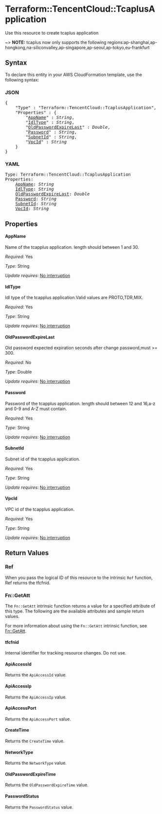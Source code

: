 # Terraform::TencentCloud::TcaplusApplication

Use this resource to create tcaplus application

~> **NOTE:** tcaplus now only supports the following regions:ap-shanghai,ap-hongkong,na-siliconvalley,ap-singapore,ap-seoul,ap-tokyo,eu-frankfurt

## Syntax

To declare this entity in your AWS CloudFormation template, use the following syntax:

### JSON

<pre>
{
    "Type" : "Terraform::TencentCloud::TcaplusApplication",
    "Properties" : {
        "<a href="#appname" title="AppName">AppName</a>" : <i>String</i>,
        "<a href="#idltype" title="IdlType">IdlType</a>" : <i>String</i>,
        "<a href="#oldpasswordexpirelast" title="OldPasswordExpireLast">OldPasswordExpireLast</a>" : <i>Double</i>,
        "<a href="#password" title="Password">Password</a>" : <i>String</i>,
        "<a href="#subnetid" title="SubnetId">SubnetId</a>" : <i>String</i>,
        "<a href="#vpcid" title="VpcId">VpcId</a>" : <i>String</i>
    }
}
</pre>

### YAML

<pre>
Type: Terraform::TencentCloud::TcaplusApplication
Properties:
    <a href="#appname" title="AppName">AppName</a>: <i>String</i>
    <a href="#idltype" title="IdlType">IdlType</a>: <i>String</i>
    <a href="#oldpasswordexpirelast" title="OldPasswordExpireLast">OldPasswordExpireLast</a>: <i>Double</i>
    <a href="#password" title="Password">Password</a>: <i>String</i>
    <a href="#subnetid" title="SubnetId">SubnetId</a>: <i>String</i>
    <a href="#vpcid" title="VpcId">VpcId</a>: <i>String</i>
</pre>

## Properties

#### AppName

Name of the tcapplus application. length should between 1 and 30.

_Required_: Yes

_Type_: String

_Update requires_: [No interruption](https://docs.aws.amazon.com/AWSCloudFormation/latest/UserGuide/using-cfn-updating-stacks-update-behaviors.html#update-no-interrupt)

#### IdlType

Idl type of the tcapplus application.Valid values are PROTO,TDR,MIX.

_Required_: Yes

_Type_: String

_Update requires_: [No interruption](https://docs.aws.amazon.com/AWSCloudFormation/latest/UserGuide/using-cfn-updating-stacks-update-behaviors.html#update-no-interrupt)

#### OldPasswordExpireLast

Old password expected expiration seconds after change password,must >= 300.

_Required_: No

_Type_: Double

_Update requires_: [No interruption](https://docs.aws.amazon.com/AWSCloudFormation/latest/UserGuide/using-cfn-updating-stacks-update-behaviors.html#update-no-interrupt)

#### Password

Password of the tcapplus application. length should between 12 and 16,a-z and 0-9 and A-Z must contain.

_Required_: Yes

_Type_: String

_Update requires_: [No interruption](https://docs.aws.amazon.com/AWSCloudFormation/latest/UserGuide/using-cfn-updating-stacks-update-behaviors.html#update-no-interrupt)

#### SubnetId

Subnet id of the tcapplus application.

_Required_: Yes

_Type_: String

_Update requires_: [No interruption](https://docs.aws.amazon.com/AWSCloudFormation/latest/UserGuide/using-cfn-updating-stacks-update-behaviors.html#update-no-interrupt)

#### VpcId

VPC id of the tcapplus application.

_Required_: Yes

_Type_: String

_Update requires_: [No interruption](https://docs.aws.amazon.com/AWSCloudFormation/latest/UserGuide/using-cfn-updating-stacks-update-behaviors.html#update-no-interrupt)

## Return Values

### Ref

When you pass the logical ID of this resource to the intrinsic `Ref` function, Ref returns the tfcfnid.

### Fn::GetAtt

The `Fn::GetAtt` intrinsic function returns a value for a specified attribute of this type. The following are the available attributes and sample return values.

For more information about using the `Fn::GetAtt` intrinsic function, see [Fn::GetAtt](https://docs.aws.amazon.com/AWSCloudFormation/latest/UserGuide/intrinsic-function-reference-getatt.html).

#### tfcfnid

Internal identifier for tracking resource changes. Do not use.

#### ApiAccessId

Returns the <code>ApiAccessId</code> value.

#### ApiAccessIp

Returns the <code>ApiAccessIp</code> value.

#### ApiAccessPort

Returns the <code>ApiAccessPort</code> value.

#### CreateTime

Returns the <code>CreateTime</code> value.

#### NetworkType

Returns the <code>NetworkType</code> value.

#### OldPasswordExpireTime

Returns the <code>OldPasswordExpireTime</code> value.

#### PasswordStatus

Returns the <code>PasswordStatus</code> value.

